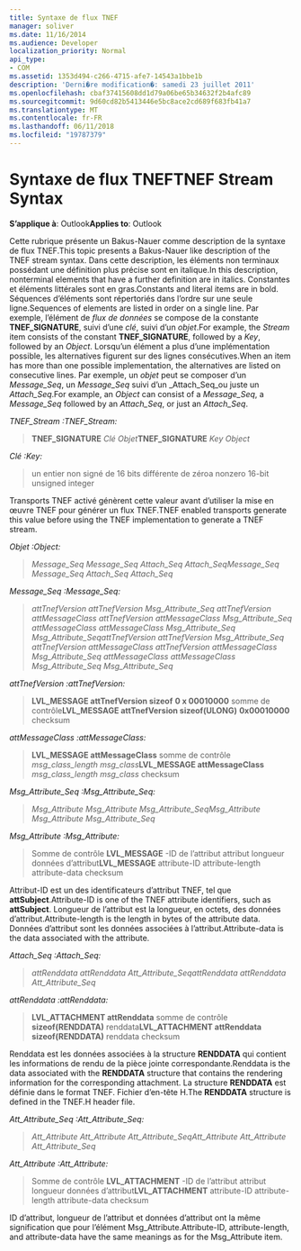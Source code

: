 ```yaml
---
title: Syntaxe de flux TNEF
manager: soliver
ms.date: 11/16/2014
ms.audience: Developer
localization_priority: Normal
api_type:
- COM
ms.assetid: 1353d494-c266-4715-afe7-14543a1bbe1b
description: 'Derni�re modification�: samedi 23 juillet 2011'
ms.openlocfilehash: cbaf37415608dd1d79a06be65b34632f2b4afc89
ms.sourcegitcommit: 9d60cd82b5413446e5bc8ace2cd689f683fb41a7
ms.translationtype: MT
ms.contentlocale: fr-FR
ms.lasthandoff: 06/11/2018
ms.locfileid: "19787379"
---
```

# <a name="tnef-stream-syntax"></a><span data-ttu-id="997d8-103">Syntaxe de flux TNEF</span><span class="sxs-lookup"><span data-stu-id="997d8-103">TNEF Stream Syntax</span></span>

  
  
<span data-ttu-id="997d8-104">**S’applique à**: Outlook</span><span class="sxs-lookup"><span data-stu-id="997d8-104">**Applies to**: Outlook</span></span> 
  
<span data-ttu-id="997d8-105">Cette rubrique présente un Bakus-Nauer comme description de la syntaxe de flux TNEF.</span><span class="sxs-lookup"><span data-stu-id="997d8-105">This topic presents a Bakus-Nauer like description of the TNEF stream syntax.</span></span> <span data-ttu-id="997d8-106">Dans cette description, les éléments non terminaux possédant une définition plus précise sont en italique.</span><span class="sxs-lookup"><span data-stu-id="997d8-106">In this description, nonterminal elements that have a further definition are in italics.</span></span> <span data-ttu-id="997d8-107">Constantes et éléments littérales sont en gras.</span><span class="sxs-lookup"><span data-stu-id="997d8-107">Constants and literal items are in bold.</span></span> <span data-ttu-id="997d8-108">Séquences d’éléments sont répertoriés dans l’ordre sur une seule ligne.</span><span class="sxs-lookup"><span data-stu-id="997d8-108">Sequences of elements are listed in order on a single line.</span></span> <span data-ttu-id="997d8-109">Par exemple, l’élément de _flux de données_ se compose de la constante **TNEF_SIGNATURE**, suivi d’une _clé_, suivi d’un _objet_.</span><span class="sxs-lookup"><span data-stu-id="997d8-109">For example, the  _Stream_ item consists of the constant **TNEF_SIGNATURE**, followed by a  _Key_, followed by an  _Object_.</span></span> <span data-ttu-id="997d8-110">Lorsqu’un élément a plus d’une implémentation possible, les alternatives figurent sur des lignes consécutives.</span><span class="sxs-lookup"><span data-stu-id="997d8-110">When an item has more than one possible implementation, the alternatives are listed on consecutive lines.</span></span> <span data-ttu-id="997d8-111">Par exemple, un _objet_ peut se composer d’un _Message_Seq_, un _Message_Seq_ suivi d’un _Attach_Seq_ou juste un _Attach_Seq_.</span><span class="sxs-lookup"><span data-stu-id="997d8-111">For example, an  _Object_ can consist of a  _Message_Seq_, a  _Message_Seq_ followed by an  _Attach_Seq_, or just an  _Attach_Seq_.</span></span>
  
 <span data-ttu-id="997d8-112">_TNEF_Stream :_</span><span class="sxs-lookup"><span data-stu-id="997d8-112">_TNEF_Stream:_</span></span>
  
> <span data-ttu-id="997d8-113">**TNEF_SIGNATURE** _Clé_ _Objet_</span><span class="sxs-lookup"><span data-stu-id="997d8-113">**TNEF_SIGNATURE** _Key_ _Object_</span></span>
    
 <span data-ttu-id="997d8-114">_Clé :_</span><span class="sxs-lookup"><span data-stu-id="997d8-114">_Key:_</span></span>
  
> <span data-ttu-id="997d8-115">un entier non signé de 16 bits différente de zéro</span><span class="sxs-lookup"><span data-stu-id="997d8-115">a nonzero 16-bit unsigned integer</span></span>
    
<span data-ttu-id="997d8-116">Transports TNEF activé génèrent cette valeur avant d’utiliser la mise en œuvre TNEF pour générer un flux TNEF.</span><span class="sxs-lookup"><span data-stu-id="997d8-116">TNEF enabled transports generate this value before using the TNEF implementation to generate a TNEF stream.</span></span>
  
 <span data-ttu-id="997d8-117">_Objet :_</span><span class="sxs-lookup"><span data-stu-id="997d8-117">_Object:_</span></span>
  
>  <span data-ttu-id="997d8-118">_Message_Seq Message_Seq Attach_Seq Attach_Seq_</span><span class="sxs-lookup"><span data-stu-id="997d8-118">_Message_Seq Message_Seq Attach_Seq Attach_Seq_</span></span>
    
 <span data-ttu-id="997d8-119">_Message_Seq :_</span><span class="sxs-lookup"><span data-stu-id="997d8-119">_Message_Seq:_</span></span>
  
>  <span data-ttu-id="997d8-120">_attTnefVersion attTnefVersion Msg_Attribute_Seq attTnefVersion attMessageClass attTnefVersion attMessageClass Msg_Attribute_Seq attMessageClass attMessageClass Msg_Attribute_Seq Msg_Attribute_Seq_</span><span class="sxs-lookup"><span data-stu-id="997d8-120">_attTnefVersion attTnefVersion Msg_Attribute_Seq attTnefVersion attMessageClass attTnefVersion attMessageClass Msg_Attribute_Seq attMessageClass attMessageClass Msg_Attribute_Seq Msg_Attribute_Seq_</span></span>
    
 <span data-ttu-id="997d8-121">_attTnefVersion :_</span><span class="sxs-lookup"><span data-stu-id="997d8-121">_attTnefVersion:_</span></span>
  
> <span data-ttu-id="997d8-122">**LVL_MESSAGE attTnefVersion sizeof** **0 x 00010000** somme de contrôle</span><span class="sxs-lookup"><span data-stu-id="997d8-122">**LVL_MESSAGE attTnefVersion sizeof(ULONG)** **0x00010000** checksum</span></span> 
    
 <span data-ttu-id="997d8-123">_attMessageClass :_</span><span class="sxs-lookup"><span data-stu-id="997d8-123">_attMessageClass:_</span></span>
  
> <span data-ttu-id="997d8-124">**LVL_MESSAGE attMessageClass** somme de contrôle _msg_class_length msg_class_</span><span class="sxs-lookup"><span data-stu-id="997d8-124">**LVL_MESSAGE attMessageClass** _msg_class_length msg_class_ checksum</span></span> 
    
 <span data-ttu-id="997d8-125">_Msg_Attribute_Seq :_</span><span class="sxs-lookup"><span data-stu-id="997d8-125">_Msg_Attribute_Seq:_</span></span>
  
>  <span data-ttu-id="997d8-126">_Msg_Attribute Msg_Attribute Msg_Attribute_Seq_</span><span class="sxs-lookup"><span data-stu-id="997d8-126">_Msg_Attribute Msg_Attribute Msg_Attribute_Seq_</span></span>
    
 <span data-ttu-id="997d8-127">_Msg_Attribute :_</span><span class="sxs-lookup"><span data-stu-id="997d8-127">_Msg_Attribute:_</span></span>
  
> <span data-ttu-id="997d8-128">Somme de contrôle **LVL_MESSAGE** -ID de l’attribut attribut longueur données d’attribut</span><span class="sxs-lookup"><span data-stu-id="997d8-128">**LVL_MESSAGE** attribute-ID attribute-length attribute-data checksum</span></span> 
    
<span data-ttu-id="997d8-129">Attribut-ID est un des identificateurs d’attribut TNEF, tel que **attSubject**.</span><span class="sxs-lookup"><span data-stu-id="997d8-129">Attribute-ID is one of the TNEF attribute identifiers, such as **attSubject**.</span></span> <span data-ttu-id="997d8-130">Longueur de l’attribut est la longueur, en octets, des données d’attribut.</span><span class="sxs-lookup"><span data-stu-id="997d8-130">Attribute-length is the length in bytes of the attribute data.</span></span> <span data-ttu-id="997d8-131">Données d’attribut sont les données associées à l’attribut.</span><span class="sxs-lookup"><span data-stu-id="997d8-131">Attribute-data is the data associated with the attribute.</span></span>
  
 <span data-ttu-id="997d8-132">_Attach_Seq :_</span><span class="sxs-lookup"><span data-stu-id="997d8-132">_Attach_Seq:_</span></span>
  
>  <span data-ttu-id="997d8-133">_attRenddata attRenddata Att_Attribute_Seq_</span><span class="sxs-lookup"><span data-stu-id="997d8-133">_attRenddata attRenddata Att_Attribute_Seq_</span></span>
    
 <span data-ttu-id="997d8-134">_attRenddata :_</span><span class="sxs-lookup"><span data-stu-id="997d8-134">_attRenddata:_</span></span>
  
> <span data-ttu-id="997d8-135">**LVL_ATTACHMENT attRenddata** somme de contrôle **sizeof(RENDDATA)** renddata</span><span class="sxs-lookup"><span data-stu-id="997d8-135">**LVL_ATTACHMENT attRenddata** **sizeof(RENDDATA)** renddata checksum</span></span> 
    
<span data-ttu-id="997d8-136">Renddata est les données associées à la structure **RENDDATA** qui contient les informations de rendu de la pièce jointe correspondante.</span><span class="sxs-lookup"><span data-stu-id="997d8-136">Renddata is the data associated with the **RENDDATA** structure that contains the rendering information for the corresponding attachment.</span></span> <span data-ttu-id="997d8-137">La structure **RENDDATA** est définie dans le format TNEF. Fichier d’en-tête H.</span><span class="sxs-lookup"><span data-stu-id="997d8-137">The **RENDDATA** structure is defined in the TNEF.H header file.</span></span> 
  
 <span data-ttu-id="997d8-138">_Att_Attribute_Seq :_</span><span class="sxs-lookup"><span data-stu-id="997d8-138">_Att_Attribute_Seq:_</span></span>
  
>  <span data-ttu-id="997d8-139">_Att_Attribute Att_Attribute Att_Attribute_Seq_</span><span class="sxs-lookup"><span data-stu-id="997d8-139">_Att_Attribute Att_Attribute Att_Attribute_Seq_</span></span>
    
 <span data-ttu-id="997d8-140">_Att_Attribute :_</span><span class="sxs-lookup"><span data-stu-id="997d8-140">_Att_Attribute:_</span></span>
  
> <span data-ttu-id="997d8-141">Somme de contrôle **LVL_ATTACHMENT** -ID de l’attribut attribut longueur données d’attribut</span><span class="sxs-lookup"><span data-stu-id="997d8-141">**LVL_ATTACHMENT** attribute-ID attribute-length attribute-data checksum</span></span> 
    
<span data-ttu-id="997d8-142">ID d’attribut, longueur de l’attribut et données d’attribut ont la même signification que pour l’élément Msg_Attribute.</span><span class="sxs-lookup"><span data-stu-id="997d8-142">Attribute-ID, attribute-length, and attribute-data have the same meanings as for the Msg_Attribute item.</span></span>
  

